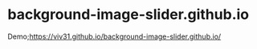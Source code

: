 # background-image-slider.github.io
Demo;https://viv31.github.io/background-image-slider.github.io/
